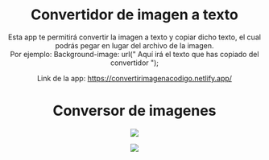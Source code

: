 <div align ='center'>
  
# Convertidor de imagen a texto

Esta app te permitirá convertir la imagen a texto y copiar dicho texto, el cual podrás pegar en lugar del archivo de la imagen.<br>
Por ejemplo:
Background-image: url(" Aquí irá el texto que has copiado del convertidor ");

Link de la app: https://convertirimagenacodigo.netlify.app/




<div align ='center'>

# Conversor de imagenes
<a href="https://convertirimagenacodigo.netlify.app/"><img src="vista.jpeg"></a>
  
  <a href="https://convertirimagenacodigo.netlify.app/"><img src="vista2.jpeg"></a>
  </div>

